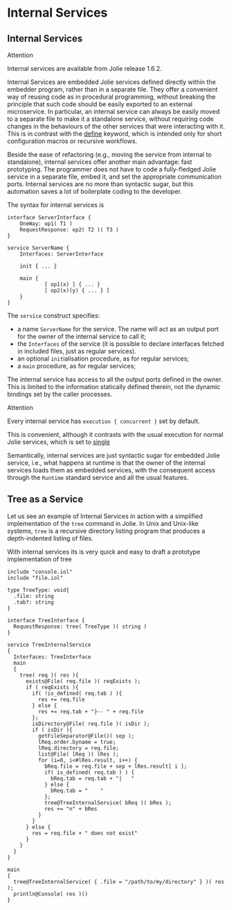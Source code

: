 # Internal Services

## Internal Services

Attention

Internal services are available from Jolie release 1.6.2.

Internal Services are embedded Jolie services defined directly within the embedder program, rather than in a separate file. They offer a convenient way of reusing code as in procedural programming, without breaking the principle that such code should be easily exported to an external microservice. In particular, an internal service can always be easily moved to a separate file to make it a standalone service, without requiring code changes in the behaviours of the other services that were interacting with it. This is in contrast with the [define](https://jolielang.gitbook.io/docs/basics/define) keyword, which is intended only for short configuration macros or recursive workflows.

Beside the ease of refactoring \(e.g., moving the service from internal to standalone\), internal services offer another main advantage: fast prototyping. The programmer does not have to code a fully-fledged Jolie service in a separate file, embed it, and set the appropriate communication ports. Internal services are no more than syntactic sugar, but this automation saves a lot of boilerplate coding to the developer.

The syntax for internal services is

```text
interface ServerInterface {
    OneWay: op1( T1 )
    RequestResponse: op2( T2 )( T3 )
}

service ServerName {
    Interfaces: ServerInterface

    init { ... }

    main {
            [ op1(x) ] { ... }
            [ op2(x)(y) { ... } ]
    }
}
```

The `service` construct specifies:

* a name `ServerName` for the service. The name will act as an output port for the owner of the internal service to call it;
* the `Interfaces` of the service \(it is possible to declare interfaces fetched in included files, just as regular services\).
* an optional `init`ialisation procedure, as for regular services;
* a `main` procedure, as for regular services;

The internal service has access to all the output ports defined in the owner. This is limited to the information statically defined therein, not the dynamic bindings set by the caller processes.

Attention

Every internal service has `execution { concurrent }` set by default.

This is convenient, although it contrasts with the usual execution for normal Jolie services, which is set to [single](https://jolielang.gitbook.io/docs/basics/composing_statements#statement-execution-operators)

Semantically, internal services are just syntactic sugar for embedded Jolie service, i.e., what happens at runtime is that the owner of the internal services loads them as embedded services, with the consequent access through the `Runtime` standard service and all the usual features.

## Tree as a Service

Let us see an example of Internal Services in action with a simplified implementation of the `tree` command in Jolie. In Unix and Unix-like systems, `tree` is a recursive directory listing program that produces a depth-indented listing of files.

With internal services its is very quick and easy to draft a prototype implementation of tree

```text
include "console.iol"
include "file.iol"

type TreeType: void{
  .file: string
  .tab?: string
}

interface TreeInterface {
  RequestResponse: tree( TreeType )( string )
}

service TreeInternalService
{
  Interfaces: TreeInterface
  main
  {
    tree( req )( res ){
      exists@File( req.file )( reqExists );
      if ( reqExists ){
        if( !is_defined( req.tab ) ){
          res += req.file
        } else {
          res += req.tab + "├-- " + req.file
        };
        isDirectory@File( req.file )( isDir );
        if ( isDir ){
          getFileSeparator@File()( sep );
          lReq.order.byname = true;
          lReq.directory = req.file;
          list@File( lReq )( lRes );
          for (i=0, i<#lRes.result, i++) {
            bReq.file = req.file + sep + lRes.result[ i ];
            if( is_defined( req.tab ) ) {
              bReq.tab = req.tab + "|   "
            } else {
              bReq.tab = "    "
            };
            tree@TreeInternalService( bReq )( bRes );
            res += "n" + bRes
          }
        }
      } else {
        res = req.file + " does not exist"
      }
    }
  }
}

main
{
  tree@TreeInternalService( { .file = "/path/to/my/directory" } )( res );
  println@Console( res )()
}
```

